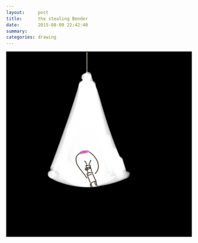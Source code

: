 ```yaml
---
layout:     post
title:      the stealing Bender
date:       2015-08-09 22:42:40
summary:    
categories: drawing
---
```

![the stealing bender](/images/_diary/the-stealing-bender.png "A Dream. He was stealing meat.")